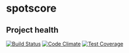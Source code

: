 # spotscore

## Project health
[![Build Status](https://travis-ci.org/SpotScore/spotscore.svg?branch=master)](https://travis-ci.org/SpotScore/spotscore)
[![Code Climate](https://codeclimate.com/github/SpotScore/spotscore/badges/gpa.svg)](https://codeclimate.com/github/SpotScore/spotscore)
[![Test Coverage](https://codeclimate.com/github/SpotScore/spotscore/badges/coverage.svg)](https://codeclimate.com/github/SpotScore/spotscore/coverage)
